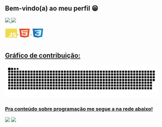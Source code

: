 ## Bem-vindo(a) ao meu perfil 😁

<div>
<a href="https://github.com/Andre-Chaibe-21">
<img height="180em" src="https://github-readme-stats.vercel.app/api?username=Andre-Chaibe-21&show_icons=true&theme=tokyonight&include_all_commits=true&count_private=true"/>
<img height="180em" src="https://github-readme-stats.vercel.app/api/top-langs/?username=Andre-Chaibe-21&layout=compact&langs_count=6&theme=tokyonight"/>
</div>

<div style="display: inline_block"><br>
<img align="center" alt="Js" height="30" width="40" src="https://raw.githubusercontent.com/devicons/devicon/master/icons/javascript/javascript-plain.svg">
<img align="center" alt="HTML" height="30" width="40" src="https://raw.githubusercontent.com/devicons/devicon/master/icons/html5/html5-original.svg">
<img align="center" alt="CSS" height="30" width="40" src="https://raw.githubusercontent.com/devicons/devicon/master/icons/css3/css3-original.svg">
</div>

<br>

## Gráfico de contribuição:
![snake gif](https://github.com/Andre-Chaibe-21/Andre-Chaibe-21/blob/output/github-contribution-grid-snake-dark.svg)

### Pra conteúdo sobre programação me segue a na rede abaixo!

<div>
  
<a href="https://www.linkedin.com/in/andre-chaibe/" target="_blank"><img src="https://img.shields.io/badge/-LinkedIn-%230077B5?style=for-the-badge&logo=linkedin&logoColor=white" target="_blank"></a>
 <a href="https://www.instagram.com/andredevcode/" target="_blank"><img src="https://img.shields.io/badge/-Instagram-%23E4405F?style=for-the-badge&logo=instagram&logoColor=white" target="_blank"></a>
</div>

